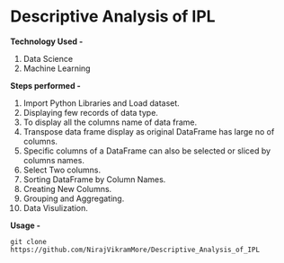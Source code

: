# Descriptive Analysis of IPL

**Technology Used -**
1. Data Science
2. Machine Learning

**Steps performed -**
1. Import Python Libraries and Load dataset.
2. Displaying few records of data type.
3. To display all the columns name of data frame.
4. Transpose data frame display as original DataFrame has large no of columns.
5. Specific columns of a DataFrame can also be selected or sliced by columns names.
6. Select Two columns.
7. Sorting DataFrame by Column Names.
8. Creating New Columns.
9. Grouping and Aggregating.
10. Data Visulization.

**Usage -**
```
git clone https://github.com/NirajVikramMore/Descriptive_Analysis_of_IPL
```
